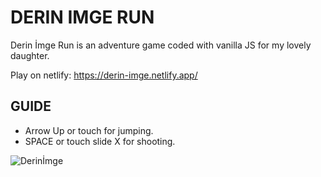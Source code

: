 # DERIN IMGE RUN

Derin İmge Run is an adventure game coded with vanilla JS for my lovely daughter.

Play on netlify: https://derin-imge.netlify.app/

## GUIDE

-   Arrow Up or touch for jumping.
-   SPACE or touch slide X for shooting.

![Derinİmge](https://user-images.githubusercontent.com/17138051/206576403-c2b03b7b-df35-4d83-8fa1-c71a469dfb7e.png)
